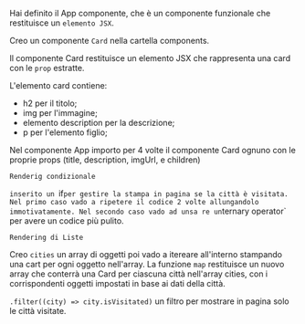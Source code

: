 Hai definito il App componente, che è un componente funzionale che restituisce un `elemento JSX`.

Creo un componente `Card` nella cartella components.

Il componente Card restituisce un elemento JSX che rappresenta una card con le `prop` estratte. 

L'elemento card contiene:
- h2 per il titolo;
- img per l'immagine;
- elemento description per la descrizione;
- p per l'elemento figlio;

Nel componente App importo per 4 volte il componente Card ognuno con le proprie props (title, description, imgUrl, e children)

`Renderig condizionale`<br>

`inserito un `if` per gestire la stampa in pagina se la città è visitata.
Nel primo caso vado a ripetere il codice 2 volte allungandolo immotivatamente.
Nel secondo caso vado ad unsa re un `ternary operator` per avere un codice più pulito.

`Rendering di Liste`<br>

Creo `cities` un array di oggetti poi vado a itereare all'interno stampando una cart per ogni oggetto nell'array.
La funzione `map` restituisce un nuovo array che conterrà una Card per ciascuna città nell'array cities, con i corrispondenti oggetti impostati in base ai dati della città.

`.filter((city) => city.isVisitated)`  un filtro per mostrare in pagina solo le città visitate.